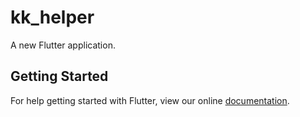 # kk_helper

A new Flutter application.

## Getting Started

For help getting started with Flutter, view our online
[documentation](https://flutter.io/).

